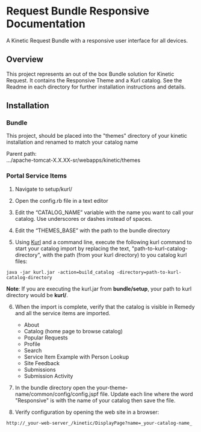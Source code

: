 # Request Bundle Responsive Documentation
A Kinetic Request Bundle with a responsive user interface for all devices.

## Overview
This project represents an out of the box Bundle solution for Kinetic Request. It contains the Responsive Theme and a Kurl catalog. See the Readme in each directory for further installation instructions and details.

## Installation

### Bundle
This project, should be placed into the "themes" directory of your kinetic installation and renamed to match your catalog name

Parent path:  
.../apache-tomcat-X.X.XX-sr/webapps/kinetic/themes

### Portal Service Items
1. Navigate to setup/kurl/

2. Open the config.rb file in a text editor

3. Edit the “CATALOG_NAME” variable with the name you want to call your catalog. Use underscores or dashes instead of spaces.

4. Edit the “THEMES_BASE” with the path to the bundle directory

5. Using [Kurl](http://community.kineticdata.com/10_Kinetic_Request/KURL/02_Get_Started) and a command line, execute the following kurl command to start your catalog import by replacing the text, "path-to-kurl-catalog-directory", with the path (from your kurl directory) to you catalog kurl files:
```shell
java -jar kurl.jar -action=build_catalog -directory=path-to-kurl-catalog-directory
```
**Note**: If you are executing the kurl.jar from **bundle/setup**, your path to kurl directory would be **kurl/**.


6. When the import is complete, verify that the catalog is visible in Remedy and all the service items are imported.
    * About
    * Catalog (home page to browse catalog)
    * Popular Requests
    * Profile
    * Search
    * Service Item Example with Person Lookup
    * Site Feedback
    * Submissions
    * Submission Activity

7. In the bundle directory open the your-theme-name/common/config/config.jspf file. Update each line where the word "Responsive" is with the name of your catalog then save the file.

8. Verify configuration by opening the web site in a browser:  

```url
http://_your-web-server_/kinetic/DisplayPage?name=_your-catalog-name_
```